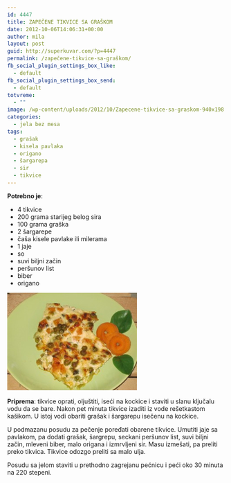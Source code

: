 ```yaml
---
id: 4447
title: ZAPEČENE TIKVICE SA GRAŠKOM
date: 2012-10-06T14:06:31+00:00
author: mila
layout: post
guid: http://superkuvar.com/?p=4447
permalink: /zapečene-tikvice-sa-graškom/
fb_social_plugin_settings_box_like:
  - default
fb_social_plugin_settings_box_send:
  - default
totvreme:
  - ""
image: /wp-content/uploads/2012/10/Zapecene-tikvice-sa-graskom-940x198.jpg
categories:
  - jela bez mesa
tags:
  - grašak
  - kisela pavlaka
  - origano
  - šargarepa
  - sir
  - tikvice
---
```

**Potrebno je**:

  * 4 tikvice
  * 200 grama starijeg belog sira
  * 100 grama graška
  * 2 šargarepe
  * čaša kisele pavlake ili milerama
  * 1 jaje
  * so
  * suvi biljni začin
  * peršunov list
  * biber
  * origano

<img class="alignnone size-medium wp-image-4448" title="Zapecene tikvice sa graskom" src="/wp-content/uploads/2012/10/Zapecene-tikvice-sa-graskom-300x225.jpg" alt="" width="300" height="225" /> 

**Priprema**: tikvice oprati, oljuštiti, iseći na kockice i staviti u slanu ključalu vodu da se bare. Nakon pet minuta tikvice izaditi iz vode rešetkastom kašikom. U istoj vodi obariti grašak i šargarepu isečenu na kockice.

U podmazanu posudu za pečenje poređati obarene tikvice. Umutiti jaje sa pavlakom, pa dodati grašak, šargrepu, seckani peršunov list, suvi biljni začin, mleveni biber, malo origana i izmrvljeni sir. Masu izmešati, pa preliti preko tikvica. Tikvice odozgo preliti sa malo ulja.

Posudu sa jelom staviti u prethodno zagrejanu pećnicu i peći oko 30 minuta na 220 stepeni.
